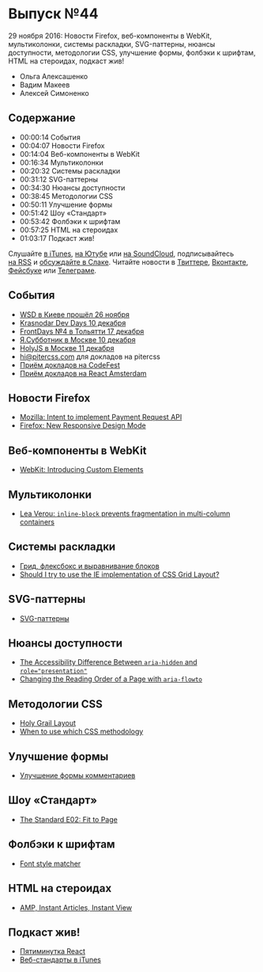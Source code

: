 # Выпуск №44

29 ноября 2016: Новости Firefox, веб-компоненты в WebKit, мультиколонки, системы раскладки, SVG-паттерны, нюансы доступности, методологии CSS, улучшение формы, фолбэки к шрифтам, HTML на стероидах, подкаст жив!

- Ольга Алексашенко
- Вадим Макеев
- Алексей Симоненко

## Содержание

- 00:00:14 События
- 00:04:07 Новости Firefox
- 00:14:04 Веб-компоненты в WebKit
- 00:16:34 Мультиколонки
- 00:20:32 Системы раскладки
- 00:31:12 SVG-паттерны
- 00:34:30 Нюансы доступности
- 00:38:45 Методологии CSS
- 00:50:11 Улучшение формы
- 00:51:42 Шоу «Стандарт»
- 00:53:42 Фолбэки к шрифтам
- 00:57:25 HTML на стероидах
- 01:03:17 Подкаст жив!

Слушайте [в iTunes](https://itunes.apple.com/podcast/id1080500016), [на Ютубе](https://www.youtube.com/playlist?list=PLMBnwIwFEFHcwuevhsNXkFTcadeX5R1Go) или [на SoundCloud](https://soundcloud.com/web-standards), подписывайтесь [на RSS](https://web-standards.ru/podcast/feed/) и [обсуждайте в Слаке](http://slack.web-standards.ru/). Читайте новости в [Твиттере](https://twitter.com/webstandards_ru), [Вконтакте](https://vk.com/webstandards_ru), [Фейсбуке](https://www.facebook.com/webstandardsru) или [Телеграме](https://t.me/webstandards_ru).

## События

- [WSD в Киеве прошёл 26 ноября](https://wsd.events/2016/11/26/#schedule)
- [Krasnodar Dev Days 10 декабря](http://landing.krddevdays.ru/)
- [FrontDays №4 в Тольятти 17 декабря](http://frontdays.ru/)
- [Я.Субботник в Москве 10 декабря](https://events.yandex.ru/events/yasubbotnik/10-dec-2016/)
- [HolyJS в Москве 11 декабря](http://holyjs.ru/)
- [hi@pitercss.com](mailto:hi@pitercss.com) для докладов на pitercss
- [Приём докладов на CodeFest](http://2017.codefest.ru/speakers/ru/call-for-papers.html)
- [Приём докладов на React Amsterdam](https://docs.google.com/a/web-standards.ru/forms/d/e/1FAIpQLScp2kKZXRhM_n1-gjDHkwe30Vvtf6AbTT54fZ3au4ACIv8FZw/viewform)

## Новости Firefox

- [Mozilla: Intent to implement Payment Request API](https://groups.google.com/d/msg/mozilla.dev.platform/n-2o58jcTK8/sFisJf6pCAAJ)
- [Firefox: New Responsive Design Mode](https://hacks.mozilla.org/2016/11/new-responsive-design-mode-rdm-lands-in-firefox-dev-tools/)

## Веб-компоненты в WebKit

- [WebKit: Introducing Custom Elements](https://webkit.org/blog/7027/introducing-custom-elements/)

## Мультиколонки

- [Lea Verou: `inline-block` prevents fragmentation in multi-column containers](https://mobile.twitter.com/LeaVerou/status/800163417332023296)

## Системы раскладки

- [Грид, флексбокс и выравнивание блоков](http://prgssr.ru/development/grid-fleksboks-i-vyravnivanie-blokov-nasha-novaya-sistema-raskladki.html)
- [Should I try to use the IE implementation of CSS Grid Layout?](https://rachelandrew.co.uk/archives/2016/11/26/should-i-try-to-use-the-ie-implementation-of-css-grid-layout/)

## SVG-паттерны

- [SVG-паттерны](http://css.yoksel.ru/svg-patterns/)

## Нюансы доступности

- [The Accessibility Difference Between `aria-hidden` and `role="presentation"`](http://csskarma.com/blog/difference-rolepresentation-aria-hiddentrue/)
- [Changing the Reading Order of a Page with `aria-flowto`](http://csskarma.com/blog/changing-reading-order-page-aria-flowto/)

## Методологии CSS

- [Holy Grail Layout](https://github.com/AleshaOleg/holy-grail-markup)
- [When to use which CSS methodology](http://simurai.com/blog/2016/11/27/css-methodologies)

## Улучшение формы

- [Улучшение формы комментариев](https://medium.com/p/7b2ad80f0340)

## Шоу «Стандарт»

- [The Standard E02: Fit to Page](https://www.youtube.com/watch?v=299RZ0d1LQY)

## Фолбэки к шрифтам

- [Font style matcher](https://meowni.ca/font-style-matcher/)

## HTML на стероидах

- [AMP, Instant Articles, Instant View](http://telegra.ph/AMP-Instant-Articles-Instant-View-whut-11-23)

## Подкаст жив!

- [Пятиминутка React](http://5minreact.ru/)
- [Веб-стандарты в iTunes](https://itunes.apple.com/podcast/id1080500016)
